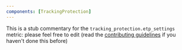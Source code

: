 ```yaml
---
components: [TrackingProtection]
---
```


This is a stub commentary for the `tracking_protection.etp_settings` metric: please feel free to edit (read the
[contributing guidelines](https://github.com/mozilla/glean-annotations/blob/main/CONTRIBUTING.md)
if you haven't done this before)
